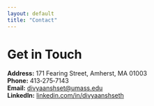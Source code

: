 ```yaml
---
layout: default
title: "Contact"
---
```


# Get in Touch

**Address:** 171 Fearing Street, Amherst, MA 01003  
**Phone:** 413‑275‑7143  
**Email:** divyaanshset@umass.edu  
**LinkedIn:** [linkedin.com/in/divyaanshseth](https://linkedin.com/in/divyaanshseth)